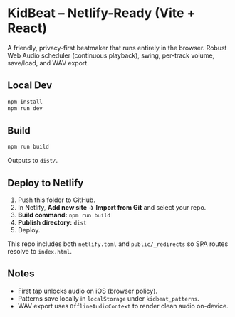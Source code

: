 # KidBeat – Netlify-Ready (Vite + React)

A friendly, privacy-first beatmaker that runs entirely in the browser. Robust Web Audio scheduler (continuous playback), swing, per-track volume, save/load, and WAV export.

## Local Dev
```bash
npm install
npm run dev
```

## Build
```bash
npm run build
```
Outputs to `dist/`.

## Deploy to Netlify
1. Push this folder to GitHub.
2. In Netlify, **Add new site → Import from Git** and select your repo.
3. **Build command:** `npm run build`
4. **Publish directory:** `dist`
5. Deploy.

This repo includes both `netlify.toml` and `public/_redirects` so SPA routes resolve to `index.html`.

## Notes
- First tap unlocks audio on iOS (browser policy).
- Patterns save locally in `localStorage` under `kidbeat_patterns`.
- WAV export uses `OfflineAudioContext` to render clean audio on-device.
